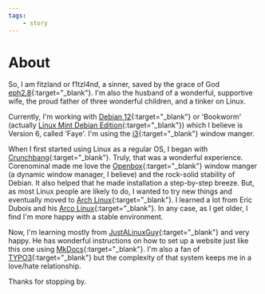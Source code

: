 ```yaml
---
tags:
    - story
---
```


# About

So, I am fitzland or f1tzl4nd, a sinner, saved by the grace of God [eph2.8](https://biblehub.com/ephesians/2-8.htm){:target="_blank"}. I'm also the husband of a wonderful, supportive wife, the proud father of three wonderful children, and a tinker on Linux. 

Currently, I'm working with [Debian 12](https://www.debian.org/News/2025/20250315){:target="_blank"} or 'Bookworm' (actually [Linux Mint Debian Edition](https://linuxmint.com/download_lmde.php){:target="_blank"}) which I believe is Version 6, called 'Faye'. I'm using the [i3](https://i3wm.org/){:target="_blank"} window manger. 

When I first started using Linux as a regular OS, I began with [Crunchbang](https://crunchbang.org/){:target="_blank"}. Truly, that was a wonderful experience. Corenominal made me love the [Openbox](https://openbox.org/){:target="_blank"} window manger (a dynamic window manager, I believe) and the rock-solid stability of Debian. It also helped that he made installation a step-by-step breeze. But, as most Linux people are likely to do, I wanted to try new things and eventually moved to [Arch Linux](https://archlinux.org/){:target="_blank"}. I learned a lot from Eric Dubois and his [Arco Linux](https://www.arcolinuxd.com/){:target="_blank"}. In any case, as I get older, I find I'm more happy with a stable environment. 

Now, I'm learning mostly from [JustALinuxGuy](https://github.com/drewgrif){:target="_blank"} and very happy. He has wonderful instructions on how to set up a website just like this one using [MkDocs](https://www.mkdocs.org/){:target="_blank"}. I'm also a fan of [TYPO3](https://typo3.org/){:target="_blank"} but the complexity of that system keeps me in a love/hate relationship. 

Thanks for stopping by.
